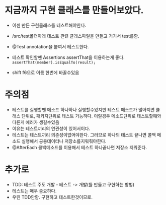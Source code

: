 # 지금까지 구현 클래스를 만들어보았다.

- 이젠 만든 구현클래스를 테스트해야한다.
- /src/test폴더아래 테스트 관련 클래스파일을 만들고 거기서 test를함.

- @Test annotation을 붙여서 테스트한다.
- 테스트 확인할땐 Assertions assertThat을 이용하는게 좋다.
  `assertThat(member).isEqualTo(result);`
- shift f6으로 이름 한번에 바꿀수있음

# 주의점

- 테스트를 실행할땐 메소드 하나하나 실행할수있지만 테스트 메소드가 많아지면 클래스 단위로, 패키지단위로 테스트 가능하다. 이럴경우 메소드단위로 테스트할떄와 다른게 에러가 생길수있음
- 이유는 테스트끼리의 연관성이 있어서이다.
- 테스트는 테스트끼리 의존성이없어야한다. 그러므로 하나의 테스트 끝나면 콜백 메소드 실행해서 공용데이터나 저장소를지워줘야한다.
- @AfterEach 콜백메소드를 이용해서 테스트 하나끝나면 저장소 지워준다.

# 추가로

- TDD: 테스트 주도 개발 - 테스트 -> 개발(틀 만들고 구현하는 방법)
- 테스트는 매우 중요하다.
- 우린 TDD안함. 구현하고 테스트한것이므로.
